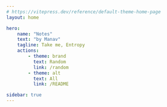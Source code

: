 ```yaml
---
# https://vitepress.dev/reference/default-theme-home-page
layout: home

hero:
    name: "Notes"
    text: "by Manav"
    tagline: Take me, Entropy
    actions:
        - theme: brand
          text: Random
          link: /random
        - theme: alt
          text: All
          link: /README

sidebar: true
---
```

